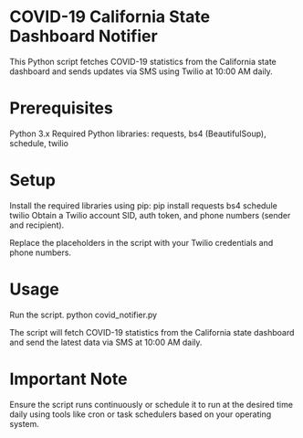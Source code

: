 # COVID-19 California State Dashboard Notifier
This Python script fetches COVID-19 statistics from the California state dashboard and sends updates via SMS using Twilio at 10:00 AM daily.

# Prerequisites
Python 3.x
Required Python libraries: requests, bs4 (BeautifulSoup), schedule, twilio

# Setup
Install the required libraries using pip:
pip install requests bs4 schedule twilio
Obtain a Twilio account SID, auth token, and phone numbers (sender and recipient).

Replace the placeholders in the script with your Twilio credentials and phone numbers.

# Usage
Run the script.
python covid_notifier.py

The script will fetch COVID-19 statistics from the California state dashboard and send the latest data via SMS at 10:00 AM daily.

# Important Note
Ensure the script runs continuously or schedule it to run at the desired time daily using tools like cron or task schedulers based on your operating system.
